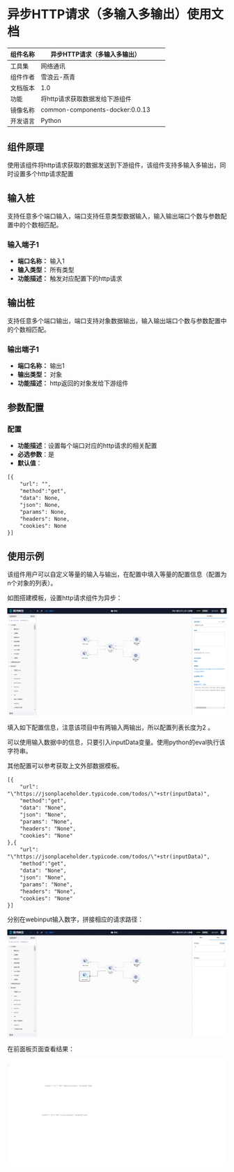 # 异步HTTP请求（多输入多输出）使用文档
| 组件名称 | 异步HTTP请求（多输入多输出） |  |  |
| --- | --- | --- | --- |
| 工具集 | 网络通讯|  |  |
| 组件作者 | 雪浪云-燕青 |  |  |
| 文档版本 | 1.0 |  |  |
| 功能 | 将http请求获取数据发给下游组件 |  |  |
| 镜像名称 | common-components-docker:0.0.13 |  |  |
| 开发语言 | Python |  |  |

## 组件原理
使用该组件将http请求获取的数据发送到下游组件，该组件支持多输入多输出，同时设置多个http请求配置

## 输入桩
支持任意多个端口输入，端口支持任意类型数据输入，输入输出端口个数与参数配置中的个数相匹配。

### 输入端子1

- **端口名称：** 输入1
- **输入类型：** 所有类型
- **功能描述：** 触发对应配置下的http请求

## 输出桩
支持任意多个端口输出，端口支持对象数据输出，输入输出端口个数与参数配置中的个数相匹配。

### 输出端子1

- **端口名称：** 输出1
- **输出类型：** 对象
- **功能描述：** http返回的对象发给下游组件

## 参数配置

### 配置
- **功能描述**：设置每个端口对应的http请求的相关配置
- **必选参数**：是
- **默认值**：
```
[{
    "url": "",
    "method":"get",
    "data": None,
    "json": None,
    "params": None,
    "headers": None,
    "cookies": None
}]
```

## 使用示例
该组件用户可以自定义等量的输入与输出，在配置中填入等量的配置信息（配置为n个对象的列表）。

如图搭建模板，设置http请求组件为异步：

![](../img/%E5%BC%82%E6%AD%A5HTTP%E8%AF%B7%E6%B1%82%EF%BC%88%E5%A4%9A%E8%BE%93%E5%85%A5%E5%A4%9A%E8%BE%93%E5%87%BA%EF%BC%891.png)

填入如下配置信息，注意该项目中有两输入两输出，所以配置列表长度为2 。

可以使用输入数据中的信息，只要引入inputData变量。使用python的eval执行该字符串。

其他配置可以参考获取上文外部数据模板。

```
[{
    "url": "\"https://jsonplaceholder.typicode.com/todos/\"+str(inputData)",
    "method":"get",
    "data": "None",
    "json": "None",
    "params": "None",
    "headers": "None",
    "cookies": "None"
},{
    "url": "\"https://jsonplaceholder.typicode.com/todos/\"+str(inputData)",
    "method":"get",
    "data": "None",
    "json": "None",
    "params": "None",
    "headers": "None",
    "cookies": "None"
}]
```

分别在webinput输入数字，拼接相应的请求路径：

![](../img/%E5%BC%82%E6%AD%A5HTTP%E8%AF%B7%E6%B1%82%EF%BC%88%E5%A4%9A%E8%BE%93%E5%85%A5%E5%A4%9A%E8%BE%93%E5%87%BA%EF%BC%892.png)

在前面板页面查看结果：

![](../img/%E5%BC%82%E6%AD%A5HTTP%E8%AF%B7%E6%B1%82%EF%BC%88%E5%A4%9A%E8%BE%93%E5%85%A5%E5%A4%9A%E8%BE%93%E5%87%BA%EF%BC%893.png)
